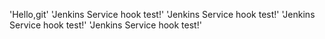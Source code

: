 'Hello,git' 
'Jenkins Service hook test!' 
'Jenkins Service hook test!' 
'Jenkins Service hook test!' 
'Jenkins Service hook test!' 
